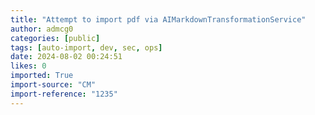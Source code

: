 ```yaml
---
title: "Attempt to import pdf via AIMarkdownTransformationService"
author: admcg0
categories: [public]
tags: [auto-import, dev, sec, ops]
date: 2024-08-02 00:24:51
likes: 0
imported: True 
import-source: "CM"
import-reference: "1235"
---
```


